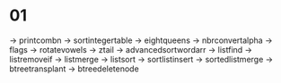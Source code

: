 # 01

-> printcombn
-> sortintegertable
-> eightqueens
-> nbrconvertalpha
-> flags
-> rotatevowels
-> ztail
-> advancedsortwordarr
-> listfind
-> listremoveif
-> listmerge
-> listsort
-> sortlistinsert
-> sortedlistmerge
-> btreetransplant
-> btreedeletenode